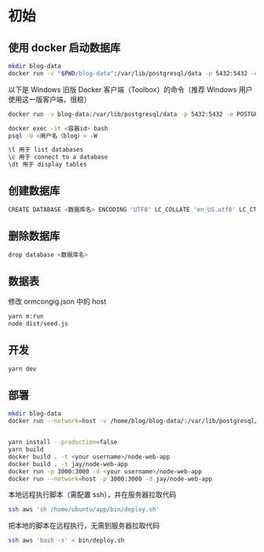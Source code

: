 # 初始

## 使用 docker 启动数据库

``` bash
mkdir blog-data
docker run -v "$PWD/blog-data":/var/lib/postgresql/data -p 5432:5432 -e POSTGRES_USER=blog -e POSTGRES_HOST_AUTH_METHOD=trust -d postgres:12.2
```

以下是 Windows 旧版 Docker 客户端（Toolbox）的命令（推荐 Windows 用户使用这一版客户端，很稳）

``` bash
docker run -v blog-data:/var/lib/postgresql/data -p 5432:5432 -e POSTGRES_USER=blog -e POSTGRES_HOST_AUTH_METHOD=trust -d postgres:12.2
```

``` bash
docker exec -it <容器id> bash
psql -U <用户名（blog）> -W

\l 用于 list databases
\c 用于 connect to a database
\dt 用于 display tables
```

## 创建数据库

``` bash
CREATE DATABASE <数据库名> ENCODING 'UTF8' LC_COLLATE 'en_US.utf8' LC_CTYPE 'en_US.utf8';
```

## 删除数据库

``` bash
drop database <数据库名>
```

## 数据表

修改 ormcongig.json 中的 host

``` bash
yarn m:run
node dist/seed.js
```

## 开发

``` bash
yarn dev
```

## 部署

``` bash
mkdir blog-data
docker run --network=host -v /home/blog/blog-data/:/var/lib/postgresql/data -p 5432:5432 -e POSTGRES_USER=blog -e POSTGRES_HOST_AUTH_METHOD=trust -d postgres:12.2


yarn install --production=false
yarn build
docker build . -t <your username>/node-web-app
docker build . -t jay/node-web-app
docker run -p 3000:3000 -d <your username>/node-web-app
docker run --network=host -p 3000:3000 -d jay/node-web-app
```

本地远程执行脚本（需配置 ssh），并在服务器拉取代码

``` sh
ssh aws 'sh /home/ubuntu/app/bin/deploy.sh'
```

把本地的脚本在远程执行，无需到服务器拉取代码

``` sh
ssh aws 'bash -s' < bin/deploy.sh
```
